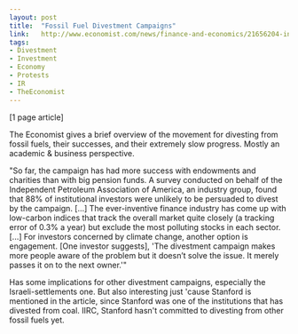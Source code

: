 ```yaml
---
layout: post
title:  "Fossil Fuel Divestment Campaigns"
link:   http://www.economist.com/news/finance-and-economics/21656204-investors-are-being-pressed-sell-their-holdings-coal-oil-and-gas-fight
tags:
- Divestment
- Investment
- Economy
- Protests
- IR
- TheEconomist
---
```


[1 page article]

The Economist gives a brief overview of the movement for divesting from fossil fuels, their successes, and their extremely slow progress.  Mostly an academic & business perspective.

"So far, the campaign has had more success with endowments and charities than with big pension funds. A survey conducted on behalf of the Independent Petroleum Association of America, an industry group, found that 88% of institutional investors were unlikely to be persuaded to divest by the campaign.
[...]
The ever-inventive finance industry has come up with low-carbon indices that track the overall market quite closely (a tracking error of 0.3% a year) but exclude the most polluting stocks in each sector.
[...]
For investors concerned by climate change, another option is engagement. [One investor suggests], 'The divestment campaign makes more people aware of the problem but it doesn’t solve the issue. It merely passes it on to the next owner.'"

Has some implications for other divestment campaigns, especially the Israeli-settlements one.  But also interesting just 'cause Stanford is mentioned in the article, since Stanford was one of the institutions that has divested from coal.  IIRC, Stanford hasn't committed to divesting from other fossil fuels yet.